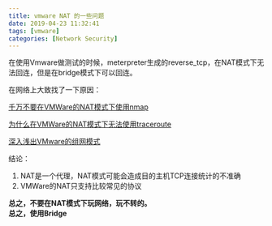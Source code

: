 ```yaml
---
title: vmware NAT 的一些问题
date: 2019-04-23 11:32:41
tags: [vmware]
categories: [Network Security]
---
```


在使用Vmware做测试的时候，meterpreter生成的reverse_tcp，在NAT模式下无法回连，但是在bridge模式下可以回连。

在网络上大致找了一下原因：

[千万不要在VMWare的NAT模式下使用nmap](https://blog.csdn.net/dog250/article/details/52244906)

[为什么在VMWare的NAT模式下无法使用traceroute](https://blog.csdn.net/dog250/article/details/52194975)

[深入浅出VMware的组网模式](https://blog.csdn.net/dog250/article/details/7363534)

结论：  
1. NAT是一个代理，NAT模式可能会造成目的主机TCP连接统计的不准确
2. VMWare的NAT只支持比较常见的协议

**总之，不要在NAT模式下玩网络，玩不转的。**  
**总之，使用Bridge**


